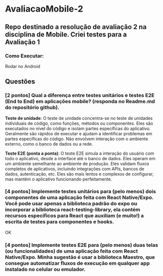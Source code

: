 # AvaliacaoMobile-2
## Repo destinado a resolução de avaliação 2 na disciplina de Mobile. Criei testes para a Avaliação 1

### Como Executar:
  Rodar no Android

## Questões
### [2 pontos]	Qual a diferença entre testes unitários e testes E2E (End to End) em aplicações mobile? (responda no Readme.md do repositório github).

  **Teste de unidade**:
O teste de unidade concentra-se no teste de unidades individuais de código, como funções, métodos ou componentes. Eles são executados no nível do código e isolam partes específicas do aplicativo. Geralmente são rápidos de executar e ajudam a identificar problemas em partes específicas do código. Não envolvem interação com o ambiente externo, como o banco de dados ou a rede.

  **Teste E2E (ponta a ponta)**:
O teste E2E simula a interação do usuário com todo o aplicativo, desde a interface até o banco de dados. Eles operam em um ambiente semelhante ao ambiente de produção. Eles validam fluxos completos de aplicativos, incluindo integrações com APIs, bancos de dados, autenticação, etc. Eles são mais lentos e complexos de configurar, mas mantêm o aplicativo funcionando perfeitamente.

### [4 pontos]	Implemente testes unitários para (pelo menos) dois componentes de uma aplicação feita com React Native/Expo. Você pode usar apenas a biblioteca padrão do expo ou incorporar a biblioteca react-testing-library, ela contém recursos específicos para React que auxiliam (e muito!) a escrita de testes para componentes e hooks.

OK

### [4 pontos]	Implemente testes E2E para (pelo menos) duas telas (ou funcionalidades) de uma aplicação feita com React Native/Expo. Minha sugestão é usar a biblioteca Maestro, que consegue automatizar fluxos de execução em qualquer app instalado no celular ou emulador.


